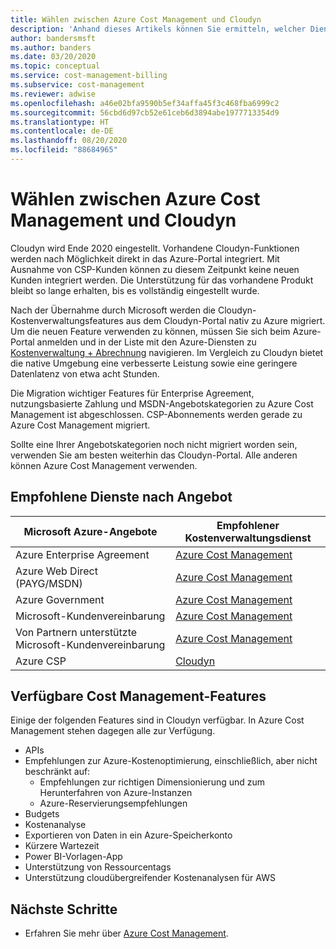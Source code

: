 ```yaml
---
title: Wählen zwischen Azure Cost Management und Cloudyn
description: 'Anhand dieses Artikels können Sie ermitteln, welcher Dienst sich besser für Ihre Anforderungen in Bezug auf die Kostenverwaltung eignet: Azure Cost Management oder Cloudyn.'
author: bandersmsft
ms.author: banders
ms.date: 03/20/2020
ms.topic: conceptual
ms.service: cost-management-billing
ms.subservice: cost-management
ms.reviewer: adwise
ms.openlocfilehash: a46e02bfa9590b5ef34affa45f3c468fba6999c2
ms.sourcegitcommit: 56cbd6d97cb52e61ceb6d3894abe1977713354d9
ms.translationtype: HT
ms.contentlocale: de-DE
ms.lasthandoff: 08/20/2020
ms.locfileid: "88684965"
---
```

# <a name="choose-between-azure-cost-management-and-cloudyn"></a>Wählen zwischen Azure Cost Management und Cloudyn

Cloudyn wird Ende 2020 eingestellt. Vorhandene Cloudyn-Funktionen werden nach Möglichkeit direkt in das Azure-Portal integriert. Mit Ausnahme von CSP-Kunden können zu diesem Zeitpunkt keine neuen Kunden integriert werden. Die Unterstützung für das vorhandene Produkt bleibt so lange erhalten, bis es vollständig eingestellt wurde.

Nach der Übernahme durch Microsoft werden die Cloudyn-Kostenverwaltungsfeatures aus dem Cloudyn-Portal nativ zu Azure migriert. Um die neuen Feature verwenden zu können, müssen Sie sich beim Azure-Portal anmelden und in der Liste mit den Azure-Diensten zu [Kostenverwaltung + Abrechnung](https://ms.portal.azure.com/#blade/Microsoft_Azure_CostManagement/Menu/overview) navigieren. Im Vergleich zu Cloudyn bietet die native Umgebung eine verbesserte Leistung sowie eine geringere Datenlatenz von etwa acht Stunden.

Die Migration wichtiger Features für Enterprise Agreement, nutzungsbasierte Zahlung und MSDN-Angebotskategorien zu Azure Cost Management ist abgeschlossen. CSP-Abonnements werden gerade zu Azure Cost Management migriert.

Sollte eine Ihrer Angebotskategorien noch nicht migriert worden sein, verwenden Sie am besten weiterhin das Cloudyn-Portal. Alle anderen können Azure Cost Management verwenden.

## <a name="recommended-services-by-offer"></a>Empfohlene Dienste nach Angebot

| Microsoft Azure-Angebote | Empfohlener Kostenverwaltungsdienst |
| --- | --- |
| Azure Enterprise Agreement | [Azure Cost Management](https://ms.portal.azure.com/#blade/Microsoft_Azure_CostManagement/Menu/overview) |
| Azure Web Direct (PAYG/MSDN) | [Azure Cost Management](https://ms.portal.azure.com/#blade/Microsoft_Azure_CostManagement/Menu/overview) |
| Azure Government | [Azure Cost Management](https://ms.portal.azure.com/#blade/Microsoft_Azure_CostManagement/Menu/overview) |
| Microsoft-Kundenvereinbarung | [Azure Cost Management](https://ms.portal.azure.com/#blade/Microsoft_Azure_CostManagement/Menu/overview)|
| Von Partnern unterstützte Microsoft-Kundenvereinbarung | [Azure Cost Management](https://ms.portal.azure.com/#blade/Microsoft_Azure_CostManagement/Menu/overview)|
| Azure CSP | [Cloudyn](https://azure.cloudyn.com) |


## <a name="available-cost-management-features"></a>Verfügbare Cost Management-Features

Einige der folgenden Features sind in Cloudyn verfügbar. In Azure Cost Management stehen dagegen alle zur Verfügung.

- APIs
- Empfehlungen zur Azure-Kostenoptimierung, einschließlich, aber nicht beschränkt auf:
    - Empfehlungen zur richtigen Dimensionierung und zum Herunterfahren von Azure-Instanzen
    - Azure-Reservierungsempfehlungen
- Budgets
- Kostenanalyse
- Exportieren von Daten in ein Azure-Speicherkonto
- Kürzere Wartezeit
- Power BI-Vorlagen-App
- Unterstützung von Ressourcentags
- Unterstützung cloudübergreifender Kostenanalysen für AWS

## <a name="next-steps"></a>Nächste Schritte
- Erfahren Sie mehr über [Azure Cost Management](../cost-management-billing-overview.md).